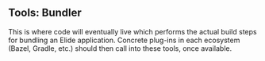 ## Tools: Bundler

This is where code will eventually live which performs the actual build steps for bundling an Elide application.
Concrete plug-ins in each ecosystem (Bazel, Gradle, etc.) should then call into these tools, once available.
